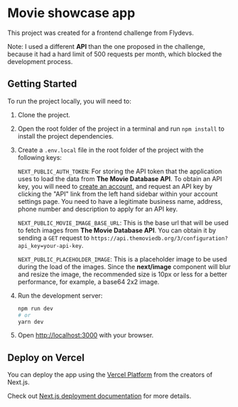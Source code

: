 # Movie showcase app

This project was created for a frontend challenge from Flydevs.

Note: I used a different **API** than the one proposed in the challenge, because it had a hard limit of 500 requests per month, which blocked the development process.

## Getting Started

To run the project locally, you will need to:

1) Clone the project.

2) Open the root folder of the project in a terminal and run ```npm install``` to install the project dependencies.

3) Create a ```.env.local``` file in the root folder of the project with the following keys:

    ```NEXT_PUBLIC_AUTH_TOKEN```: For storing the API token that the application uses to load the data from **The Movie Database API**. To obtain an API key, you will need to [create an account](https://www.themoviedb.org/signup), and request an API key by clicking the "API" link from the left hand sidebar within your account settings page. You need to have a legitimate business name, address, phone number and description to apply for an API key.

    ```NEXT_PUBLIC_MOVIE_IMAGE_BASE_URL```: This is the base url that will be used to fetch images from **The Movie Database API**. You can obtain it by sending a ```GET``` request to ```https://api.themoviedb.org/3/configuration?api_key=your-api-key```.

    ```NEXT_PUBLIC_PLACEHOLDER_IMAGE```: This is a placeholder image to be used during the load of the images. Since the **next/image** component will blur and resize the image, the recommended size is 10px or less for a better performance, for example, a base64 2x2 image.

4) Run the development server:

    ```bash
    npm run dev
    # or
    yarn dev
    ```

5) Open [http://localhost:3000](http://localhost:3000) with your browser.

## Deploy on Vercel

You can deploy the app using the [Vercel Platform](https://vercel.com/new?utm_medium=default-template&filter=next.js&utm_source=create-next-app&utm_campaign=create-next-app-readme) from the creators of Next.js.

Check out [Next.js deployment documentation](https://nextjs.org/docs/deployment) for more details.